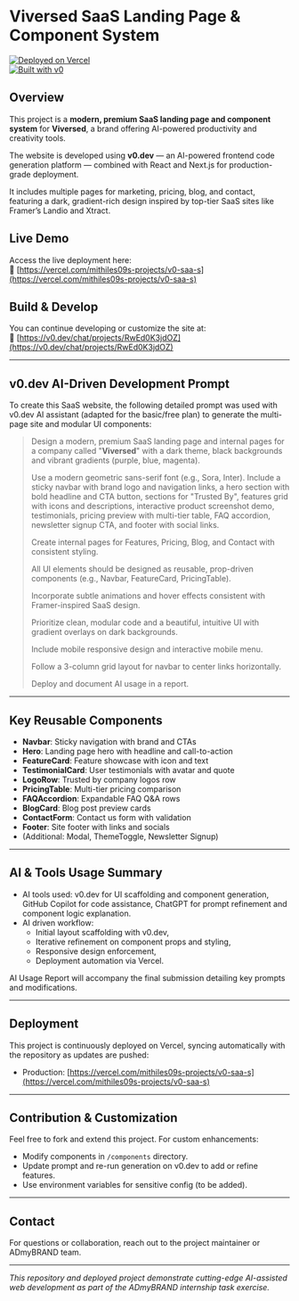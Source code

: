 # Viversed SaaS Landing Page & Component System

[![Deployed on Vercel](https://img.shields.io/badge/Deployed%20on-Vercel-black?style=for-the-badge&logo=vercel)](https://vercel.com/mithiles09s-projects/v0-saa-s)  
[![Built with v0](https://img.shields.io/badge/Built%20with-v0.dev-black?style=for-the-badge)](https://v0.dev/chat/projects/RwEd0K3jdOZ)

## Overview

This project is a **modern, premium SaaS landing page and component system** for **Viversed**, a brand offering AI-powered productivity and creativity tools.  

The website is developed using **v0.dev** — an AI-powered frontend code generation platform — combined with React and Next.js for production-grade deployment.

It includes multiple pages for marketing, pricing, blog, and contact, featuring a dark, gradient-rich design inspired by top-tier SaaS sites like Framer’s Landio and Xtract.

## Live Demo

Access the live deployment here:  
🔗 [https://vercel.com/mithiles09s-projects/v0-saa-s](https://vercel.com/mithiles09s-projects/v0-saa-s)

## Build & Develop

You can continue developing or customize the site at:  
🔗 [https://v0.dev/chat/projects/RwEd0K3jdOZ](https://v0.dev/chat/projects/RwEd0K3jdOZ)

---

## v0.dev AI-Driven Development Prompt

To create this SaaS website, the following detailed prompt was used with v0.dev AI assistant (adapted for the basic/free plan) to generate the multi-page site and modular UI components:

> Design a modern, premium SaaS landing page and internal pages for a company called "**Viversed**" with a dark theme, black backgrounds and vibrant gradients (purple, blue, magenta).  
>  
> Use a modern geometric sans-serif font (e.g., Sora, Inter). Include a sticky navbar with brand logo and navigation links, a hero section with bold headline and CTA button, sections for "Trusted By", features grid with icons and descriptions, interactive product screenshot demo, testimonials, pricing preview with multi-tier table, FAQ accordion, newsletter signup CTA, and footer with social links.  
>  
> Create internal pages for Features, Pricing, Blog, and Contact with consistent styling.  
>  
> All UI elements should be designed as reusable, prop-driven components (e.g., Navbar, FeatureCard, PricingTable).  
>  
> Incorporate subtle animations and hover effects consistent with Framer-inspired SaaS design.  
>  
> Prioritize clean, modular code and a beautiful, intuitive UI with gradient overlays on dark backgrounds.  
>  
> Include mobile responsive design and interactive mobile menu.  
>  
> Follow a 3-column grid layout for navbar to center links horizontally.  
>  
> Deploy and document AI usage in a report.

---

## Key Reusable Components

- **Navbar**: Sticky navigation with brand and CTAs  
- **Hero**: Landing page hero with headline and call-to-action  
- **FeatureCard**: Feature showcase with icon and text  
- **TestimonialCard**: User testimonials with avatar and quote  
- **LogoRow**: Trusted by company logos row  
- **PricingTable**: Multi-tier pricing comparison  
- **FAQAccordion**: Expandable FAQ Q&A rows  
- **BlogCard**: Blog post preview cards  
- **ContactForm**: Contact us form with validation  
- **Footer**: Site footer with links and socials  
- (Additional: Modal, ThemeToggle, Newsletter Signup)

---

## AI & Tools Usage Summary

- AI tools used: v0.dev for UI scaffolding and component generation, GitHub Copilot for code assistance, ChatGPT for prompt refinement and component logic explanation.  
- AI driven workflow:  
  - Initial layout scaffolding with v0.dev,  
  - Iterative refinement on component props and styling,  
  - Responsive design enforcement,  
  - Deployment automation via Vercel.

AI Usage Report will accompany the final submission detailing key prompts and modifications.

---

## Deployment

This project is continuously deployed on Vercel, syncing automatically with the repository as updates are pushed:

- Production: [https://vercel.com/mithiles09s-projects/v0-saa-s](https://vercel.com/mithiles09s-projects/v0-saa-s)

---

## Contribution & Customization

Feel free to fork and extend this project. For custom enhancements:

- Modify components in `/components` directory.  
- Update prompt and re-run generation on v0.dev to add or refine features.  
- Use environment variables for sensitive config (to be added).

---

## Contact

For questions or collaboration, reach out to the project maintainer or ADmyBRAND team.

---

*This repository and deployed project demonstrate cutting-edge AI-assisted web development as part of the ADmyBRAND internship task exercise.*

